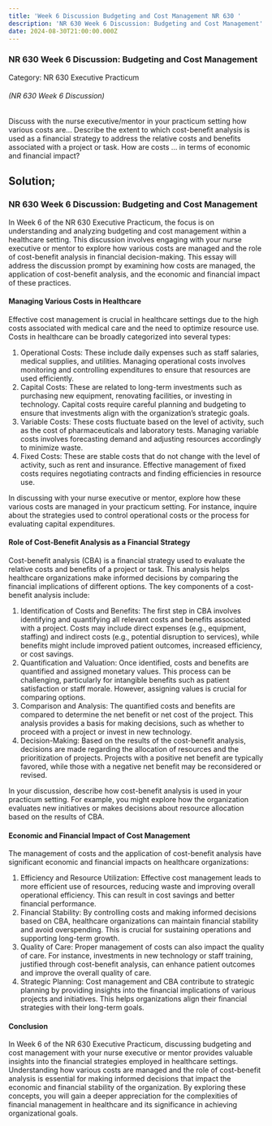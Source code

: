 ```yaml
---
title: 'Week 6 Discussion Budgeting and Cost Management NR 630 '
description: 'NR 630 Week 6 Discussion: Budgeting and Cost Management'
date: 2024-08-30T21:00:00.000Z
---
```


### NR 630 Week 6 Discussion: Budgeting and Cost Management

Category: NR 630 Executive Practicum

###### (NR 630 Week 6 Discussion)

Discuss with the nurse executive/mentor in your practicum setting how various costs are… Describe the extent to which cost-benefit analysis is used as a financial strategy to address the relative costs and benefits associated with a project or task. How are costs … in terms of economic and financial impact?

## Solution;

### NR 630 Week 6 Discussion: Budgeting and Cost Management

In Week 6 of the NR 630 Executive Practicum, the focus is on understanding and analyzing budgeting and cost management within a healthcare setting. This discussion involves engaging with your nurse executive or mentor to explore how various costs are managed and the role of cost-benefit analysis in financial decision-making. This essay will address the discussion prompt by examining how costs are managed, the application of cost-benefit analysis, and the economic and financial impact of these practices.

#### Managing Various Costs in Healthcare

Effective cost management is crucial in healthcare settings due to the high costs associated with medical care and the need to optimize resource use. Costs in healthcare can be broadly categorized into several types:

1. Operational Costs: These include daily expenses such as staff salaries, medical supplies, and utilities. Managing operational costs involves monitoring and controlling expenditures to ensure that resources are used efficiently.
2. Capital Costs: These are related to long-term investments such as purchasing new equipment, renovating facilities, or investing in technology. Capital costs require careful planning and budgeting to ensure that investments align with the organization’s strategic goals.
3. Variable Costs: These costs fluctuate based on the level of activity, such as the cost of pharmaceuticals and laboratory tests. Managing variable costs involves forecasting demand and adjusting resources accordingly to minimize waste.
4. Fixed Costs: These are stable costs that do not change with the level of activity, such as rent and insurance. Effective management of fixed costs requires negotiating contracts and finding efficiencies in resource use.

In discussing with your nurse executive or mentor, explore how these various costs are managed in your practicum setting. For instance, inquire about the strategies used to control operational costs or the process for evaluating capital expenditures.

#### Role of Cost-Benefit Analysis as a Financial Strategy

Cost-benefit analysis (CBA) is a financial strategy used to evaluate the relative costs and benefits of a project or task. This analysis helps healthcare organizations make informed decisions by comparing the financial implications of different options. The key components of a cost-benefit analysis include:

1. Identification of Costs and Benefits: The first step in CBA involves identifying and quantifying all relevant costs and benefits associated with a project. Costs may include direct expenses (e.g., equipment, staffing) and indirect costs (e.g., potential disruption to services), while benefits might include improved patient outcomes, increased efficiency, or cost savings.
2. Quantification and Valuation: Once identified, costs and benefits are quantified and assigned monetary values. This process can be challenging, particularly for intangible benefits such as patient satisfaction or staff morale. However, assigning values is crucial for comparing options.
3. Comparison and Analysis: The quantified costs and benefits are compared to determine the net benefit or net cost of the project. This analysis provides a basis for making decisions, such as whether to proceed with a project or invest in new technology.
4. Decision-Making: Based on the results of the cost-benefit analysis, decisions are made regarding the allocation of resources and the prioritization of projects. Projects with a positive net benefit are typically favored, while those with a negative net benefit may be reconsidered or revised.

In your discussion, describe how cost-benefit analysis is used in your practicum setting. For example, you might explore how the organization evaluates new initiatives or makes decisions about resource allocation based on the results of CBA.

#### Economic and Financial Impact of Cost Management

The management of costs and the application of cost-benefit analysis have significant economic and financial impacts on healthcare organizations:

1. Efficiency and Resource Utilization: Effective cost management leads to more efficient use of resources, reducing waste and improving overall operational efficiency. This can result in cost savings and better financial performance.
2. Financial Stability: By controlling costs and making informed decisions based on CBA, healthcare organizations can maintain financial stability and avoid overspending. This is crucial for sustaining operations and supporting long-term growth.
3. Quality of Care: Proper management of costs can also impact the quality of care. For instance, investments in new technology or staff training, justified through cost-benefit analysis, can enhance patient outcomes and improve the overall quality of care.
4. Strategic Planning: Cost management and CBA contribute to strategic planning by providing insights into the financial implications of various projects and initiatives. This helps organizations align their financial strategies with their long-term goals.

#### Conclusion

In Week 6 of the NR 630 Executive Practicum, discussing budgeting and cost management with your nurse executive or mentor provides valuable insights into the financial strategies employed in healthcare settings. Understanding how various costs are managed and the role of cost-benefit analysis is essential for making informed decisions that impact the economic and financial stability of the organization. By exploring these concepts, you will gain a deeper appreciation for the complexities of financial management in healthcare and its significance in achieving organizational goals.
